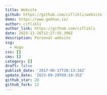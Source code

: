 ```yaml
---
title: Website
github: https://github.com/ciflikli/website
demo: https://www.gokhan.io/
author: ciflikli
author_link: https://github.com/ciflikli
date: 2023-11-26T12:27:55.396Z
description: Personal website
ssg:
  - Hugo
css: []
cms: []
category: []
draft: false
publish_date: '2017-06-17T20:13:34Z'
update_date: '2023-09-29T09:19:35Z'
github_star: 20
github_fork: 12
---
```

